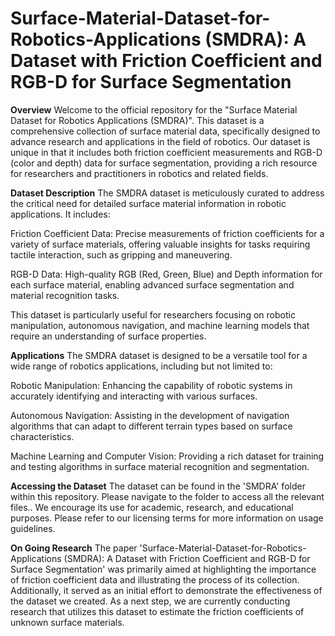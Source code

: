 # Surface-Material-Dataset-for-Robotics-Applications (SMDRA): A Dataset with Friction Coefficient and RGB-D for Surface Segmentation

**Overview**
Welcome to the official repository for the "Surface Material Dataset for Robotics Applications (SMDRA)". This dataset is a comprehensive collection of surface material data, specifically designed to advance research and applications in the field of robotics. Our dataset is unique in that it includes both friction coefficient measurements and RGB-D (color and depth) data for surface segmentation, providing a rich resource for researchers and practitioners in robotics and related fields.

**Dataset Description**
The SMDRA dataset is meticulously curated to address the critical need for detailed surface material information in robotic applications. It includes:

Friction Coefficient Data: Precise measurements of friction coefficients for a variety of surface materials, offering valuable insights for tasks requiring tactile interaction, such as gripping and maneuvering.

RGB-D Data: High-quality RGB (Red, Green, Blue) and Depth information for each surface material, enabling advanced surface segmentation and material recognition tasks.

This dataset is particularly useful for researchers focusing on robotic manipulation, autonomous navigation, and machine learning models that require an understanding of surface properties.

**Applications**
The SMDRA dataset is designed to be a versatile tool for a wide range of robotics applications, including but not limited to:

Robotic Manipulation: Enhancing the capability of robotic systems in accurately identifying and interacting with various surfaces.

Autonomous Navigation: Assisting in the development of navigation algorithms that can adapt to different terrain types based on surface characteristics.

Machine Learning and Computer Vision: Providing a rich dataset for training and testing algorithms in surface material recognition and segmentation.

**Accessing the Dataset**
The dataset can be found in the 'SMDRA' folder within this repository. Please navigate to the folder to access all the relevant files.. We encourage its use for academic, research, and educational purposes. Please refer to our licensing terms for more information on usage guidelines.

**On Going Research**
The paper 'Surface-Material-Dataset-for-Robotics-Applications (SMDRA): A Dataset with Friction Coefficient and RGB-D for Surface Segmentation' was primarily aimed at highlighting the importance of friction coefficient data and illustrating the process of its collection. Additionally, it served as an initial effort to demonstrate the effectiveness of the dataset we created. As a next step, we are currently conducting research that utilizes this dataset to estimate the friction coefficients of unknown surface materials.
